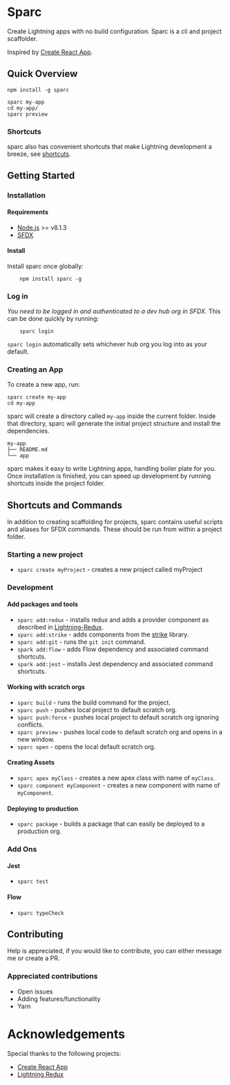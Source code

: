 # Sparc
Create Lightning apps with no build configuration. Sparc is a cli and project scaffolder.

Inspired by [Create React App](https://github.com/facebookincubator/create-react-app).

## Quick Overview
```
npm install -g sparc

sparc my-app
cd my-app/
sparc preview
```

### Shortcuts
sparc also has convenient shortcuts that make Lightning development a breeze, see [shortcuts](#shotcuts).

## Getting Started

### Installation

#### Requirements
- [Node.js](https://nodejs.org) >= v8.1.3
- [SFDX](https://developer.salesforce.com/tools/sfdxcli)

#### Install
Install sparc once globally:
```
    npm install sparc -g
```

### Log in
*You need to be logged in and authenticated to a dev hub org in SFDX.* This can be done quickly by running:
```
    sparc login
```
`sparc login` automatically sets whichever hub org you log into as your default.

### Creating an App

To create a new app, run:
```
sparc create my-app
cd my-app
```

sparc will create a directory called `my-app` inside the current folder.
Inside that directory, sparc will generate the initial project structure and install the dependencies.

```
my-app
├── README.md
└── app
```

sparc makes it easy to write Lightning apps, handling boiler plate for you.
Once installation is finished, you can speed up development by running shortcuts inside the project folder.

## Shortcuts and Commands
In addition to creating scaffolding for projects, sparc contains useful scripts and aliases for SFDX commands. These should be run from within a project folder.

### Starting a new project
- `sparc create myProject` - creates a new project called myProject

### Development
#### Add packages and tools
- `sparc add:redux` - installs redux and adds a provider component as described in [Lightning-Redux](https://github.com/madmax983/lightning-redux).
- `sparc add:strike` - adds components from the [strike](http://www.lightningstrike.io/) library.
- `sparc add:git` - runs the `git init` command.
- `spark add:flow` - adds Flow dependency and associated command shortcuts.
- `spark add:jest` - installs Jest dependency and associated command shortcuts.

#### Working with scratch orgs
- `sparc build` - runs the build command for the project.
- `sparc push` - pushes local project to default scratch org.
- `sparc push:force` - pushes local project to default scratch org ignoring conflicts.
- `sparc preview` - pushes local code to default scratch org and opens in a new window.
- `sparc open` - opens the local default scratch org.

#### Creating Assets
- `sparc apex myClass` - creates a new apex class with name of `myClass`.
- `sparc component myComponent` - creates a new component with name of `myComponent`.

#### Deploying to production
- `sparc package` - builds a package that can easily be deployed to a production org.

### Add Ons
#### Jest
- `sparc test`
#### Flow
- `sparc typeCheck`

## Contributing
Help is appreciated, if you would like to contribute, you can either message me or create a PR.

### Appreciated contributions
- Open issues
- Adding features/functionality
- Yarn

# Acknowledgements
Special thanks to the following projects:

- [Create React App](https://github.com/facebookincubator/create-react-app)
- [Lightning Redux](https://github.com/madmax983/lightning-redux)
